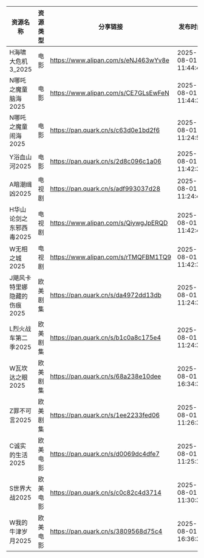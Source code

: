 | 资源名称             | 资源类型 | 分享链接                                 | 发布时间                |
| ---------------- | ---- | ------------------------------------ | ------------------- |
| H海啸大危机3_2025     | 电影   | https://www.alipan.com/s/eNJ463wYv8e | 2025-08-01 11:44:41 |
| N哪吒之魔童脑海2025     | 电影   | https://www.alipan.com/s/CE7GLsEwFeN | 2025-08-01 11:44:38 |
| N哪吒之魔童闹海2025     | 电影   | https://pan.quark.cn/s/c63d0e1bd2f6  | 2025-08-01 11:24:56 |
| Y浴血山河2025        | 电影   | https://pan.quark.cn/s/2d8c096c1a06  | 2025-08-01 11:42:31 |
| A暗潮缉凶2025        | 电视剧  | https://pan.quark.cn/s/adf993037d28  | 2025-08-01 11:24:46 |
| H华山论剑之东邪西毒2025   | 电视剧  | https://www.alipan.com/s/QiywgJpERQD | 2025-08-01 11:42:40 |
| W无相之城2025        | 电视剧  | https://www.alipan.com/s/rTMQFBM1TQ9 | 2025-08-01 11:42:38 |
| J飓风卡特里娜隐藏的伤痕2025 | 欧美剧集 | https://pan.quark.cn/s/da4972dd13db  | 2025-08-01 11:24:31 |
| L烈火战车第二季2025     | 欧美剧集 | https://pan.quark.cn/s/b1c0a8c175e4  | 2025-08-01 11:24:37 |
| W瓦坎达之眼2025       | 欧美剧集 | https://pan.quark.cn/s/68a238e10dee  | 2025-08-01 16:34:35 |
| Z罪不可言2025        | 欧美剧集 | https://pan.quark.cn/s/1ee2233fed06  | 2025-08-01 11:26:33 |
| C诚实的生活2025       | 欧美电影 | https://pan.quark.cn/s/d0069dc4dfe7  | 2025-08-01 11:25:12 |
| S世界大战2025        | 欧美电影 | https://pan.quark.cn/s/c0c82c4d3714  | 2025-08-01 11:30:30 |
| W我的牛津岁月2025      | 欧美电影 | https://pan.quark.cn/s/3809568d75c4  | 2025-08-01 16:36:30 |
